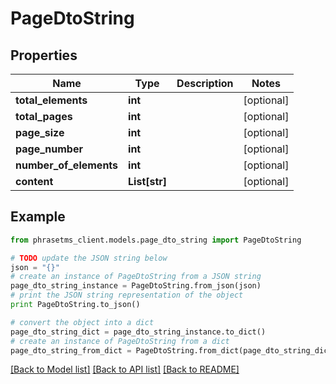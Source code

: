 # PageDtoString

## Properties

| Name                   | Type          | Description | Notes      |
| ---------------------- | ------------- | ----------- | ---------- |
| **total_elements**     | **int**       |             | [optional] |
| **total_pages**        | **int**       |             | [optional] |
| **page_size**          | **int**       |             | [optional] |
| **page_number**        | **int**       |             | [optional] |
| **number_of_elements** | **int**       |             | [optional] |
| **content**            | **List[str]** |             | [optional] |

## Example

```python
from phrasetms_client.models.page_dto_string import PageDtoString

# TODO update the JSON string below
json = "{}"
# create an instance of PageDtoString from a JSON string
page_dto_string_instance = PageDtoString.from_json(json)
# print the JSON string representation of the object
print PageDtoString.to_json()

# convert the object into a dict
page_dto_string_dict = page_dto_string_instance.to_dict()
# create an instance of PageDtoString from a dict
page_dto_string_from_dict = PageDtoString.from_dict(page_dto_string_dict)
```

[[Back to Model list]](../README.md#documentation-for-models) [[Back to API list]](../README.md#documentation-for-api-endpoints) [[Back to README]](../README.md)
